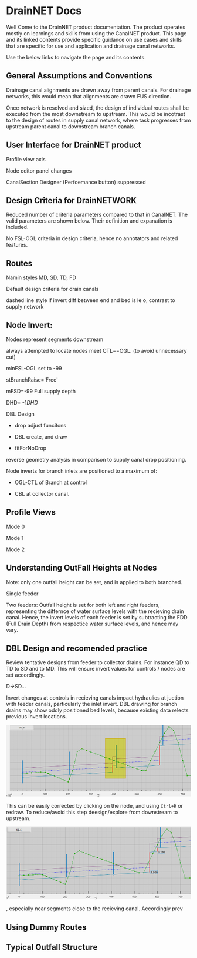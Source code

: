 # DrainNET Docs

Well Come to the DrainNET product documentation. The product operates mostly on learnings and skills from using the CanalNET product. This page and its linked contents provide specific guidance on use cases and skills that are specific for use and application and drainage canal networks.

Use the below links to navigate the page and its contents.



## General Assumptions and Conventions

Drainage canal alignments are drawn away from parent canals. For drainage networks, this would mean that alignments are drawn FUS direction.

Once network is resolved and sized, the design of individual routes shall be executed from the most downstream to upstream. This would be incotrast to the design of routes in supply canal network, where task progresses from upstream parent canal to downstream branch canals.

## User Interface for DrainNET product

Profile view axis

Node editor panel changes

CanalSection Designer (Perfoemance button) suppressed








## Design Criteria for DrainNETWORK

Reduced number of criteria parameters compared to that in CanalNET. The valid parameters are shown below. Their definition and expanation is included.

No FSL-OGL criteria in design criteria, hence no annotators and related features.


## Routes

Namin styles MD, SD, TD, FD 

Default design criteria for drain canals

dashed line style if invert diff between end and bed is le o, contrast to supply network

## Node Invert:

Nodes represent segments downstream

always attempted to locate nodes meet CTL==OGL. (to avoid unnecessary cut)

minFSL-OGL set to -99

stBranchRaise='Free'

mFSD=-99 Full supply depth

DHD= -1*DHD*

DBL Design

- drop adjust funcitons

- DBL create, and draw

- fitForNoDrop

reverse geometry analysis in comparison to supply canal drop positioning.

Node inverts for branch inlets are positioned to a maximum of:

- OGL-CTL of Branch at control

- CBL at collector canal.

## Profile Views
Mode 0

Mode 1

Mode 2


## Understanding OutFall Heights at Nodes
Note: only one outfall height can be set, and is applied to both branched. 

Single feeder

Two feeders: Outfall height is set for both left and right feeders, representing the differnce of water surface levels with the recieving drain canal. Hence, the invert levels of each feeder is set by subtracting the FDD (Full Drain Depth) from respectice water surface levels, and hence may vary.



## DBL Design and recomended practice

Review tentative designs from feeder to collector drains. For instance QD to TD to SD and to MD. This will ensure invert values for controls / nodes are set accordingly.

D->SD...

Invert changes at controls in recieving canals impact hydraulics at juction with feeder canals, particularly the inlet invert. DBL drawing for branch drains may show oddly positioned bed levels, because existing data relects previous invert locations. 

![fig1](Images/Image%201.png)

This can be easily corrected by clicking on the node, and using `Ctrl+R` or redraw. To reduce/avoid this step deesign/explore from downstream to upstream.

![fig2](Images/Image%202.png)

, especially near segments close to the recieving canal. Accordingly prev

## Using Dummy Routes


## Typical Outfall Structure

